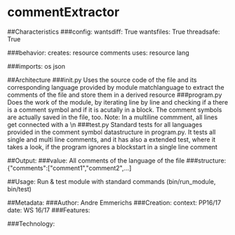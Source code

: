 # commentExtractor

##Characteristics
###config:
wantsdiff:  True
wantsfiles: True
threadsafe: True

###behavior:
creates: resource comments
uses: resource lang

###imports:
os
json

##Architecture
###init.py
Uses the source code of the file and its corresponding language provided by module matchlanguage
to extract the comments of the file and store them in a derived resource
###program.py
Does the work of the module, by iterating line by line and checking if a there is a comment symbol
and if it is acutally in a block. The comment symbols are actually saved in the file, too.
Note: In a multiline commment, all lines get connected with a \n
###test.py
Standard tests for all languages provided in the comment symbol datastructure in program.py. It tests
all single and multi line comments, and it has also a extended test, where it takes a look, if the
program ignores a blockstart in a single line comment

##Output:
###value:
All comments of the language of the file
###structure:
{"comments":["comment1","comment2",...]

##Usage:
Run & test module with standard commands (bin/run_module, bin/test)

##Metadata:
###Author:
Andre Emmerichs
###Creation:
context: PP16/17
date: WS 16/17
###Features:

###Technology:

